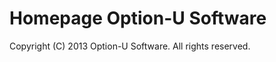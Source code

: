 Homepage Option-U Software
=================
Copyright (C) 2013 Option-U Software. All rights reserved.
